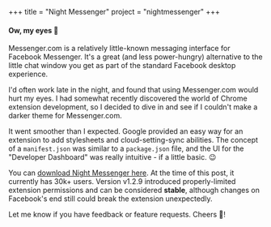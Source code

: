 +++
title = "Night Messenger"
project = "nightmessenger"
+++

#### Ow, my eyes :eyes:

Messenger.com is a relatively little-known messaging interface for Facebook Messenger. It's a great (and less power-hungry) alternative to the little chat window you get as part of the standard Facebook desktop experience.

I'd often work late in the night, and found that using Messenger.com would hurt my eyes. I had somewhat recently discovered the world of Chrome extension development, so I decided to dive in and see if I couldn't make a darker theme for Messenger.com. 

It went smoother than I expected. Google provided an easy way for an extension to add stylesheets and cloud-setting-sync abilities. The concept of a `manifest.json` was similar to a `package.json` file, and the UI for the "Developer Dashboard" was really intuitive - if a little basic. :wink:

You can [download Night Messenger here](https://chrome.google.com/webstore/detail/night-messenger/hjhnmilbfdehpgfcojlmmooknnkhgdmh?hl=en). At the time of this post, it currently has 30k+ users. Version v1.2.9 introduced properly-limited extension permissions and can be considered **stable**, although changes on Facebook's end still could break the extension unexpectedly.

Let me know if you have feedback or feature requests. Cheers :beer:!